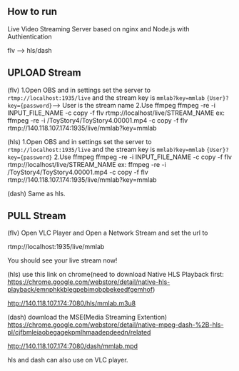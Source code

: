 ## How to run
Live Video Streaming Server based on nginx and Node.js with Authientication

flv --> hls/dash

## UPLOAD Stream
(flv)
1.Open OBS and in settings set the server to `rtmp://localhost:1935/live` and the stream key is `mmlab?key=mmlab`  `{User}?key={password}`--> User is the stream name
2.Use ffmpeg
ffmpeg -re -i INPUT_FILE_NAME -c copy -f flv rtmp://localhost/live/STREAM_NAME
ex: ffmpeg -re -i /ToyStory4/ToyStory4.00001.mp4 -c copy -f flv rtmp://140.118.107.174:1935/live/mmlab?key=mmlab

(hls)
1.Open OBS and in settings set the server to `rtmp://localhost:1935/live` and the stream key is `mmlab?key=mmlab`  `{User}?key={password}`
2.Use ffmpeg
ffmpeg -re -i INPUT_FILE_NAME -c copy -f flv rtmp://localhost/live/STREAM_NAME
ex: ffmpeg -re -i /ToyStory4/ToyStory4.00001.mp4 -c copy -f flv rtmp://140.118.107.174:1935/live/mmlab?key=mmlab

(dash)
Same as hls.

## PULL Stream
(flv)
Open VLC Player and Open a Network Stream and set the url to 

rtmp://localhost:1935/live/mmlab

You should see your live stream now!

(hls)
use this link on chrome(need to download Native HLS Playback first: https://chrome.google.com/webstore/detail/native-hls-playback/emnphkkblegpebimobpbekeedfgemhof)

http://140.118.107.174:7080/hls/mmlab.m3u8 

(dash)
download the MSE(Media Streaming Extention) https://chrome.google.com/webstore/detail/native-mpeg-dash-%2B-hls-pl/cjfbmleiaobegagekpmlhmaadepdeedn/related

http://140.118.107.174:7080/dash/mmlab.mpd


hls and dash can also use on VLC player.